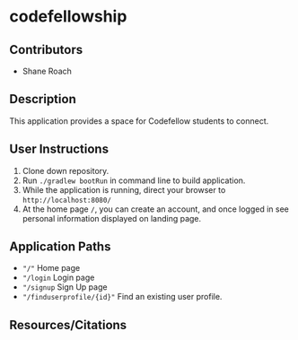 # codefellowship

## Contributors
- Shane Roach

## Description
This application provides a space for Codefellow students to connect.

## User Instructions
1. Clone down repository.
2. Run `./gradlew bootRun` in command line to build application.
3. While the application is running, direct your browser to `http://localhost:8080/`
4. At the home page `/`, you can create an account, and once logged in see personal information displayed on landing page.


## Application Paths

- `"/"` Home page
- `"/login` Login page
- `"/signup` Sign Up page
- `"/finduserprofile/{id}"` Find an existing user profile. 


## Resources/Citations
